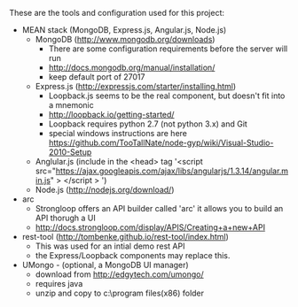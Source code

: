 These are the tools and configuration used for this project:
  * MEAN stack (MongoDB, Express.js, Angular.js, Node.js)
    * MongoDB (http://www.mongodb.org/downloads)
      * There are some configuration requirements before the server will run
      * http://docs.mongodb.org/manual/installation/
      * keep default port of 27017
    * Express.js (http://expressjs.com/starter/installing.html)
      * Loopback.js seems to be the real component, but doesn't fit into a mnemonic
      * http://loopback.io/getting-started/
      * Loopback requires python 2.7 (not python 3.x) and Git
      * special windows instructions are here https://github.com/TooTallNate/node-gyp/wiki/Visual-Studio-2010-Setup
    * Anglular.js (include in the &lt;head&gt; tag '&lt;script src="https://ajax.googleapis.com/ajax/libs/angularjs/1.3.14/angular.min.js" &gt; &lt;/script &gt; ')
    * Node.js (http://nodejs.org/download/)
  * arc
    * Strongloop offers an API builder called 'arc' it allows you to build an API thorugh a UI
    * http://docs.strongloop.com/display/APIS/Creating+a+new+API
  * rest-tool (http://tombenke.github.io/rest-tool/index.html)
    * This was used for an intial demo rest API
    * the Express/Loopback components may replace this.
  * UMongo - (optional, a MongoDB UI manager)
    * download from http://edgytech.com/umongo/
    * requires java
    * unzip and copy to c:\program files(x86) folder
